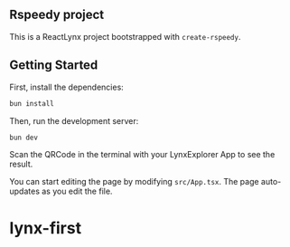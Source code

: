 ## Rspeedy project

This is a ReactLynx project bootstrapped with `create-rspeedy`.

## Getting Started

First, install the dependencies:

```bash
bun install
```

Then, run the development server:

```bash
bun dev
```

Scan the QRCode in the terminal with your LynxExplorer App to see the result.

You can start editing the page by modifying `src/App.tsx`. The page auto-updates as you edit the file.
# lynx-first
